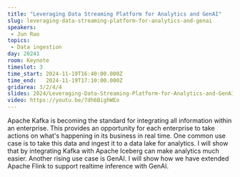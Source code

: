 ```yaml
---
title: "Leveraging Data Streaming Platform for Analytics and GenAI"
slug: leveraging-data-streaming-platform-for-analytics-and-genai
speakers:
 - Jun Rao
topics: 
 - Data ingestion
day: 20241
room: Keynote
timeslot: 3
time_start: 2024-11-19T16:40:00.000Z
time_end:   2024-11-19T17:10:00.000Z
gridarea: 3/2/4/4
slides: 2024/Leveraging-Data-Streaming-Platform-for-Analytics-and-GenAI.pdf
video: https://youtu.be/7dh6BighWEo
---
```


Apache Kafka is becoming the standard for integrating all information within an enterprise. This provides an opportunity for each enterprise to take actions on what's happening in its business in real time. One common use case is to take this data and ingest it to a data lake for analytics. I will show that by integrating Kafka with Apache Iceberg can make analytics much easier. Another rising use case is GenAI. I will show how we have extended Apache Flink to support realtime inference with GenAI.